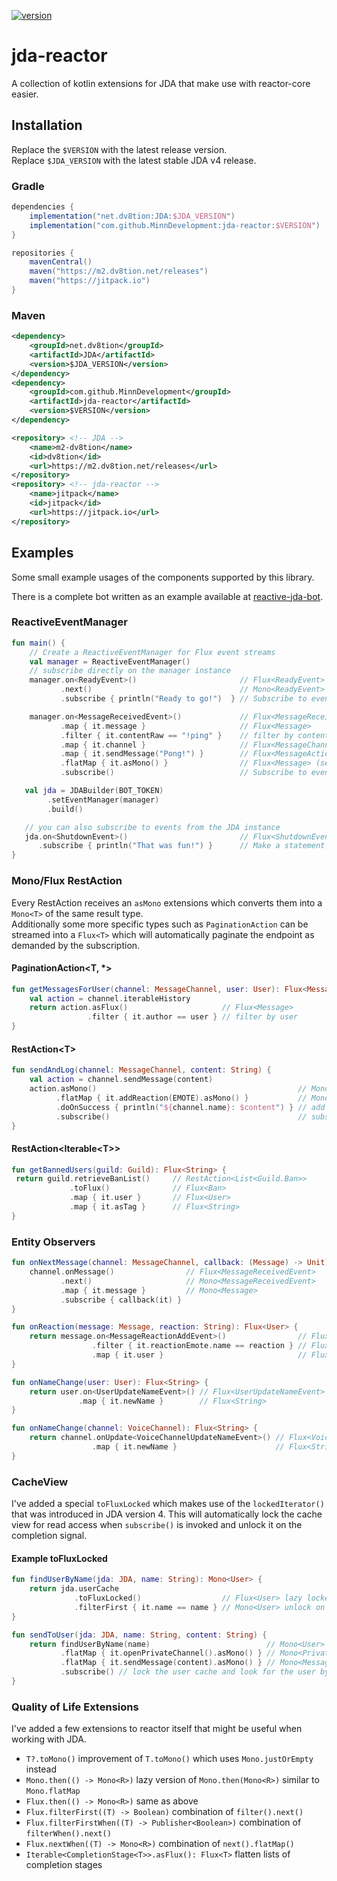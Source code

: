 [ ![version](https://shields.io/github/v/tag/MinnDevelopment/jda-reactor) ](#Installation)
# jda-reactor

A collection of kotlin extensions for JDA that make use with reactor-core easier.

## Installation

Replace the `$VERSION` with the latest release version.
<br>Replace `$JDA_VERSION` with the latest stable JDA v4 release.

### Gradle

```gradle
dependencies {
    implementation("net.dv8tion:JDA:$JDA_VERSION")
    implementation("com.github.MinnDevelopment:jda-reactor:$VERSION")
}

repositories {
    mavenCentral()
    maven("https://m2.dv8tion.net/releases")
    maven("https://jitpack.io")
}
```

### Maven

```xml
<dependency>
    <groupId>net.dv8tion</groupId>
    <artifactId>JDA</artifactId>
    <version>$JDA_VERSION</version>
</dependency>
<dependency>
    <groupId>com.github.MinnDevelopment</groupId>
    <artifactId>jda-reactor</artifactId>
    <version>$VERSION</version>
</dependency>
```

```xml
<repository> <!-- JDA -->
    <name>m2-dv8tion</name>
    <id>dv8tion</id>
    <url>https://m2.dv8tion.net/releases</url>
</repository>
<repository> <!-- jda-reactor -->
    <name>jitpack</name>
    <id>jitpack</id>
    <url>https://jitpack.io</url>
</repository>
```

## Examples

Some small example usages of the components supported by this library.

There is a complete bot written as an example available at [reactive-jda-bot](https://github.com/MinnDevelopment/reactive-jda-bot).

### ReactiveEventManager

```kotlin
fun main() {
    // Create a ReactiveEventManager for Flux event streams
    val manager = ReactiveEventManager()
    // subscribe directly on the manager instance
    manager.on<ReadyEvent>()                       // Flux<ReadyEvent>
           .next()                                 // Mono<ReadyEvent>
           .subscribe { println("Ready to go!")  } // Subscribe to event

    manager.on<MessageReceivedEvent>()             // Flux<MessageReceivedEvent>
           .map { it.message }                     // Flux<Message>
           .filter { it.contentRaw == "!ping" }    // filter by content
           .map { it.channel }                     // Flux<MessageChannel>
           .map { it.sendMessage("Pong!") }        // Flux<MessageAction>
           .flatMap { it.asMono() }                // Flux<Message> (send message and provide result)
           .subscribe()                            // Subscribe to event

   val jda = JDABuilder(BOT_TOKEN)
        .setEventManager(manager)
        .build()

   // you can also subscribe to events from the JDA instance
   jda.on<ShutdownEvent>()                         // Flux<ShutdownEvent>
      .subscribe { println("That was fun!") }      // Make a statement on shutdown, not guaranteed to run if daemon scheduler (default)
}
```

### Mono/Flux RestAction

Every RestAction receives an `asMono` extensions which converts them into a `Mono<T>` of the same result type.
<br>Additionally some more specific types such as `PaginationAction` can be streamed into a `Flux<T>`
which will automatically paginate the endpoint as demanded by the subscription.

#### PaginationAction\<T, *>

```kotlin
fun getMessagesForUser(channel: MessageChannel, user: User): Flux<Message> {
    val action = channel.iterableHistory
    return action.asFlux()                     // Flux<Message>
                 .filter { it.author == user } // filter by user
}
```

#### RestAction\<T>

```kotlin
fun sendAndLog(channel: MessageChannel, content: String) {
    val action = channel.sendMessage(content)
    action.asMono()                                             // Mono<Message>
          .flatMap { it.addReaction(EMOTE).asMono() }           // Mono<Void!> = empty mono
          .doOnSuccess { println("${channel.name}: $content") } // add side-effect
          .subscribe()                                          // subscribe to empty stream
}
```

#### RestAction<Iterable\<T>>

```kotlin
fun getBannedUsers(guild: Guild): Flux<String> {
 return guild.retrieveBanList()     // RestAction<List<Guild.Ban>>
             .toFlux()              // Flux<Ban>
             .map { it.user }       // Flux<User>
             .map { it.asTag }      // Flux<String>
}
```

### Entity Observers

```kotlin
fun onNextMessage(channel: MessageChannel, callback: (Message) -> Unit) {
    channel.onMessage()                // Flux<MessageReceivedEvent>
           .next()                     // Mono<MessageReceivedEvent>
           .map { it.message }         // Mono<Message>
           .subscribe { callback(it) }
}

fun onReaction(message: Message, reaction: String): Flux<User> {
    return message.on<MessageReactionAddEvent>()                // Flux<MessageReactionAddEvent>
                  .filter { it.reactionEmote.name == reaction } // Flux<MessageReactionAddEvent> with filter
                  .map { it.user }                              // Flux<User>
}
```

```kotlin
fun onNameChange(user: User): Flux<String> {
    return user.on<UserUpdateNameEvent>() // Flux<UserUpdateNameEvent>
               .map { it.newName }        // Flux<String>
}

fun onNameChange(channel: VoiceChannel): Flux<String> {
    return channel.onUpdate<VoiceChannelUpdateNameEvent>() // Flux<VoiceChannelUpdateNameEvent>
                  .map { it.newName }                      // Flux<String>
}
```

### CacheView

I've added a special `toFluxLocked` which makes use of the `lockedIterator()` that was introduced in JDA version 4. This will automatically lock the cache view for read access when `subscribe()` is invoked and unlock it on the completion signal.

#### Example toFluxLocked

```kotlin
fun findUserByName(jda: JDA, name: String): Mono<User> {
    return jda.userCache
              .toFluxLocked()                  // Flux<User> lazy locked user cache
              .filterFirst { it.name == name } // Mono<User> unlock on first match
}

fun sendToUser(jda: JDA, name: String, content: String) {
    return findUserByName(name)                          // Mono<User>
           .flatMap { it.openPrivateChannel().asMono() } // Mono<PrivateChannel>
           .flatMap { it.sendMessage(content).asMono() } // Mono<Message>
           .subscribe() // lock the user cache and look for the user by name
}
```

### Quality of Life Extensions

I've added a few extensions to reactor itself that might be useful when working with JDA.

- `T?.toMono()` improvement of `T.toMono()` which uses `Mono.justOrEmpty` instead
- `Mono.then(() -> Mono<R>)` lazy version of `Mono.then(Mono<R>)` similar to `Mono.flatMap`
- `Flux.then(() -> Mono<R>)` same as above
- `Flux.filterFirst((T) -> Boolean)` combination of `filter().next()`
- `Flux.filterFirstWhen((T) -> Publisher<Boolean>)` combination of `filterWhen().next()`
- `Flux.nextWhen((T) -> Mono<R>)` combination of `next().flatMap()`
- `Iterable<CompletionStage<T>>.asFlux(): Flux<T>` flatten lists of completion stages
